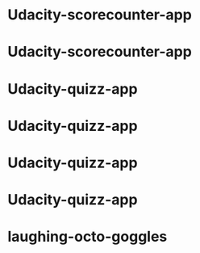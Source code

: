 # Udacity-scorecounter-app
# Udacity-scorecounter-app
# Udacity-quizz-app
# Udacity-quizz-app
# Udacity-quizz-app
# Udacity-quizz-app
# laughing-octo-goggles
